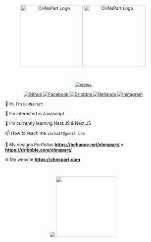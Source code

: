 <p align="center" valign="center">
    <a href="http://nestjs.com/" target="blank"><img src="https://user-images.githubusercontent.com/58574102/194750412-e38fc8b8-d2a1-48f3-ac58-c306bf6806c8.png"  width="200" alt="CHNsPart Logo" /></a>
  <a href="http://nestjs.com/" target="blank"><img src="https://user-images.githubusercontent.com/58574102/194799394-a80ed9c9-7bcd-40da-8fd5-c148fa016ffe.png"  width="200" alt="CHNsPart Logo" /></a>
</p>
<br>
 <p align="center">
    <a href="https://www.npmjs.com/~nestjscore" target="_blank">
      <img src="https://komarev.com/ghpvc/?username=chnspart&color=blueviolet&label=PROFILE+VIEWS" alt="views" />
    </a>
 </p>
 <p align="center">
    <a href="https://github.com/chnspart/">
      <img alt="Github" src="https://img.shields.io/badge/Github-CHNsPart-FEE715?style=flat&logo=github" />
    </a>
    <a href="https://facebook.com/chnspart/">
      <img alt="Facebook" src="https://img.shields.io/badge/Facebook-Touhidul Islam Chayan-FEE715?&style=flat&logo=facebook" />
    </a>
    <a href="https://dribbble.com/chnspart/">
      <img alt="Dribbble" src="https://img.shields.io/badge/Dribbble-CHNsPart-FEE715?&style=flat&logo=dribbble" />
    </a>
    <a href="https://behance.net/chnspart/">
      <img alt="Behance" src="https://img.shields.io/badge/Behance-CHNsPart-FEE715?logoColor=0056FF&style=flat&logo=behance" />
    </a>
    <a href="https://instagram.net/chnspart/">
      <img alt="Instagram" src="https://img.shields.io/badge/Instagram-CHNsPart-FEE715?&style=flat&logo=instagram" />
    </a>
 </p>


👋 Hi, I’m ```@CHNsPart```

👀 I’m interested in Javascript

🌱 I’m currently learning Nest.JS & Next.JS

📫 How to reach me ```imchn24@gmail.com```

🏀 My designs Portfolios **https://behance.net/chnspart/** ※ **https://dribbble.com/chnspart/**

🌐 My website **https://chnspart.com**

<br>


<p align="center" valign="center">
  <img src="https://github-readme-stats.vercel.app/api?username=chnspart&show_icons=true&theme=dracula" />
  <img height="195px" src="https://github-readme-stats.vercel.app/api/top-langs/?username=chnspart&langs_count=8&theme=dracula&layout=compact" />
</p>

<!---
logoColor=white

#![CHNsPart GitHub stats](https://github-readme-stats.vercel.app/api?username=chnspart&show_icons=true&theme=dracula)
#[![Top Langs](https://github-readme-stats.vercel.app/api/top-langs/?username=chnspart&langs_count=8&theme=dracula&layout=compact)](https://github.com/chnspart/github-readme-stats)

CHNsPart/CHNsPart is a ✨ special ✨ repository because its `README.md` (this file) appears on your GitHub profile.
You can click the Preview link to take a look at your changes.
--->
